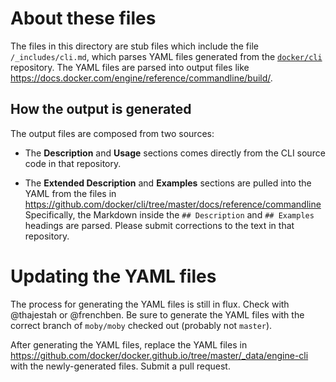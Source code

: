 # About these files

The files in this directory are stub files which include the file `/_includes/cli.md`, which parses YAML files generated from the [`docker/cli`](https://github.com/docker/cli) repository. The YAML files are parsed into output files like <https://docs.docker.com/engine/reference/commandline/build/>.

## How the output is generated

The output files are composed from two sources:

- The **Description** and **Usage** sections comes directly from the CLI source code in that repository.

- The **Extended Description** and **Examples** sections are pulled into the YAML from the files in <https://github.com/docker/cli/tree/master/docs/reference/commandline> Specifically, the Markdown inside the `## Description` and `## Examples` headings are parsed. Please submit corrections to the text in that repository.

# Updating the YAML files

The process for generating the YAML files is still in flux. Check with @thajestah or @frenchben. Be sure to generate the YAML files with the correct branch of `moby/moby` checked out (probably not `master`).

After generating the YAML files, replace the YAML files in <https://github.com/docker/docker.github.io/tree/master/_data/engine-cli> with the newly-generated files. Submit a pull request.